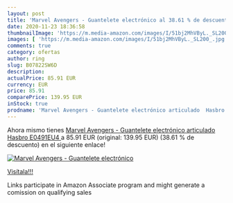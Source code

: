 ```yaml
---
layout: post
title: 'Marvel Avengers - Guantelete electrónico al 38.61 % de descuento'
date: 2020-11-23 18:36:58
thumbnailImage: 'https://m.media-amazon.com/images/I/51bj2MhVByL._SL200_.jpg'
images: [ 'https://m.media-amazon.com/images/I/51bj2MhVByL._SL200_.jpg' ]
comments: true
category: ofertas
author: ring
slug: B07822SW6D
description:
actualPrice: 85.91 EUR
currency: EUR
price: 85.91
comparePrice: 139.95 EUR
inStock: true
prodname: 'Marvel Avengers - Guantelete electrónico articulado  Hasbro E0491EU4 '
---
```


Ahora mismo tienes [Marvel Avengers - Guantelete electrónico articulado  Hasbro E0491EU4 ](https://www.amazon.es/dp/B07822SW6D/?tag=tolees-21) a 85.91 EUR (original: 139.95 EUR) (38.61 %  de descuento) en el siguiente enlace!

[![Marvel Avengers - Guantelete electrónico](https://m.media-amazon.com/images/I/51bj2MhVByL._SL200_.jpg)](https://www.amazon.es/dp/B07822SW6D/?tag=tolees-21)

[Visítala!!!](https://www.amazon.es/dp/B07822SW6D/?tag=tolees-21)

Links participate in Amazon Associate program and might generate a comission on qualifying sales
